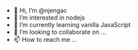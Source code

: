 - 👋 Hi, I’m @njengac
- 👀 I’m interested in nodejs
- 🌱 I’m currently learning vanilla JavaScript
- 💞️ I’m looking to collaborate on ...
- 📫 How to reach me ...

<!---
njengac/njengac is a ✨ special ✨ repository because its `README.md` (this file) appears on your GitHub profile.
You can click the Preview link to take a look at your changes.
--->
